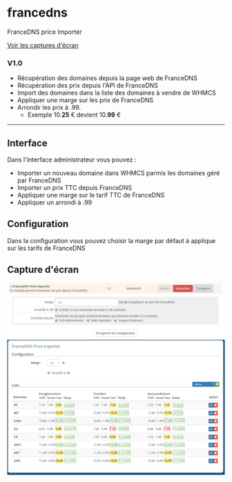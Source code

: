 # francedns
FranceDNS price Importer

[Voir les captures d'écran](#capture-décran)

### V1.0
* Récupération des domaines depuis la page web de FranceDNS
* Récupération des prix depuis l'API de FranceDNS
* Import des domaines dans la liste des domaines à vendre de WHMCS
* Appliquer une marge sur les prix de FranceDNS
* Arrondir les prix à .99.
  * Exemple 10.**25** € devient 10.**99** €

---

Interface
--------
Dans l'interface administrateur vous pouvez :
* Importer un nouveau domaine dans WHMCS parmis les domaines géré par FranceDNS
* Importer un prix TTC depuis FranceDNS
* Appliquer une marge sur le tarif TTC de FranceDNS
* Appliquer un arrondi à .99

Configuration
--------
Dans la configuration vous pouvez choisir la marge par défaut à applique sur les tarifs de FranceDNS


Capture d'écran
---------------
[![Configuration](/admin-addon.jpg?raw=true "Interface de configuration")](#configuration)
[![Interface](/addon.jpg?raw=true "Interface d'utilisation")](#interface)
